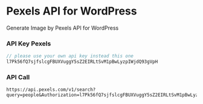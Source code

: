 # Pexels API for WordPress
Generate Image by Pexels API for WordPress

### API Key Pexels
```js
// please use your own api key instead this one
l7Pk56fQ7sjfslcgFBUXVuggY5sZ2EIRLtSvM1pBwLyzpIWjdQ93gVpH
```
### API Call
```
https://api.pexels.com/v1/search?query=people&Authorization=l7Pk56fQ7sjfslcgFBUXVuggY5sZ2EIRLtSvM1pBwLyzpIWjdQ93gVpH
```
